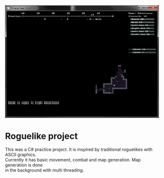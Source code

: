 ![What is this](screenshot.png)

# Roguelike project

This was a C# practice project. It is inspired by traditional roguelikes with ASCII graphics.\
Currently it has basic movement, combat and map generation. Map generation is done\
in the background with multi threading.
